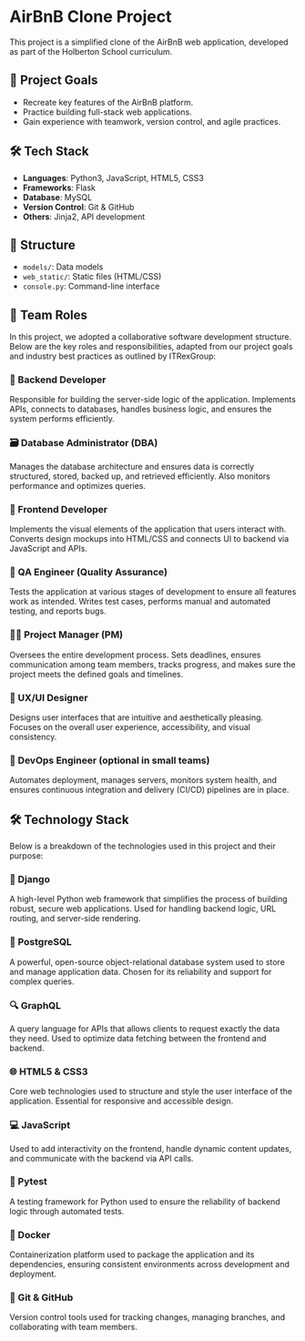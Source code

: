 # AirBnB Clone Project

This project is a simplified clone of the AirBnB web application, developed as part of the Holberton School curriculum.

## 🌟 Project Goals

- Recreate key features of the AirBnB platform.
- Practice building full-stack web applications.
- Gain experience with teamwork, version control, and agile practices.

## 🛠 Tech Stack

- **Languages**: Python3, JavaScript, HTML5, CSS3
- **Frameworks**: Flask
- **Database**: MySQL
- **Version Control**: Git & GitHub
- **Others**: Jinja2, API development

## 📁 Structure

- `models/`: Data models
- `web_static/`: Static files (HTML/CSS)
- `console.py`: Command-line interface

## 👥 Team Roles

In this project, we adopted a collaborative software development structure. Below are the key roles and responsibilities, adapted from our project goals and industry best practices as outlined by ITRexGroup:

### 🔧 Backend Developer
Responsible for building the server-side logic of the application. Implements APIs, connects to databases, handles business logic, and ensures the system performs efficiently.

### 🗃️ Database Administrator (DBA)
Manages the database architecture and ensures data is correctly structured, stored, backed up, and retrieved efficiently. Also monitors performance and optimizes queries.

### 🎨 Frontend Developer
Implements the visual elements of the application that users interact with. Converts design mockups into HTML/CSS and connects UI to backend via JavaScript and APIs.

### 🧪 QA Engineer (Quality Assurance)
Tests the application at various stages of development to ensure all features work as intended. Writes test cases, performs manual and automated testing, and reports bugs.

### 👩‍💼 Project Manager (PM)
Oversees the entire development process. Sets deadlines, ensures communication among team members, tracks progress, and makes sure the project meets the defined goals and timelines.

### 🧠 UX/UI Designer
Designs user interfaces that are intuitive and aesthetically pleasing. Focuses on the overall user experience, accessibility, and visual consistency.

### 📄 DevOps Engineer (optional in small teams)
Automates deployment, manages servers, monitors system health, and ensures continuous integration and delivery (CI/CD) pipelines are in place.

## 🛠 Technology Stack

Below is a breakdown of the technologies used in this project and their purpose:

### 🐍 Django
A high-level Python web framework that simplifies the process of building robust, secure web applications. Used for handling backend logic, URL routing, and server-side rendering.

### 🐘 PostgreSQL
A powerful, open-source object-relational database system used to store and manage application data. Chosen for its reliability and support for complex queries.

### 🔍 GraphQL
A query language for APIs that allows clients to request exactly the data they need. Used to optimize data fetching between the frontend and backend.

### 🌐 HTML5 & CSS3
Core web technologies used to structure and style the user interface of the application. Essential for responsive and accessible design.

### 💻 JavaScript
Used to add interactivity on the frontend, handle dynamic content updates, and communicate with the backend via API calls.

### 🧪 Pytest
A testing framework for Python used to ensure the reliability of backend logic through automated tests.

### 🐳 Docker
Containerization platform used to package the application and its dependencies, ensuring consistent environments across development and deployment.

### 🔁 Git & GitHub
Version control tools used for tracking changes, managing branches, and collaborating with team members.

